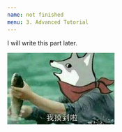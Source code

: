 ```yaml
---
name: not finished
menu: 3. Advanced Tutorial 
---
```


I will write this part later.
  

![mole](./pictures/mole.png)